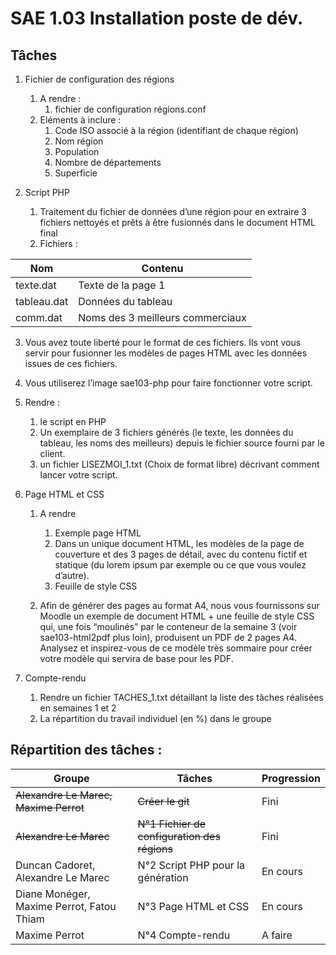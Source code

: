 # SAE 1.03 Installation poste de dév.

## Tâches
1. Fichier de configuration des régions
   1. A rendre : 
      1. fichier de configuration régions.conf
   2. Eléments à inclure :
      1. Code ISO associé à la région (identifiant de chaque région)
      2. Nom région
      3. Population
      4. Nombre de départements
      5. Superficie

2. Script PHP 
   1. Traitement du fichier de données d’une région pour en extraire 3 fichiers nettoyés et prêts à être fusionnés dans le document HTML final
   2. Fichiers :

Nom | Contenu
-|-
texte.dat | Texte de la page 1
tableau.dat | Données du tableau
comm.dat | Noms des 3 meilleurs commerciaux

   3. Vous avez toute liberté pour le format de ces fichiers. Ils vont vous servir pour fusionner les modèles de pages HTML avec les données issues de ces fichiers. 
   4. Vous utiliserez l’image sae103-php pour faire fonctionner votre script.
   5. Rendre :
      1. le script en PHP
      2. Un exemplaire de 3 fichiers générés (le texte, les données du tableau, les noms des meilleurs) depuis le fichier source fourni par le client.
      3. un fichier LISEZMOI_1.txt (Choix de format libre) décrivant comment lancer votre script.

3. Page HTML et CSS
   1. A rendre
      1. Exemple page HTML
      2. Dans un unique document HTML, les modèles de la page de couverture et des 3 pages de détail, avec du contenu fictif et statique (du lorem ipsum par exemple ou ce que vous voulez d’autre).
      3. Feuille de style CSS

   2. Afin de générer des pages au format A4, nous vous fournissons sur Moodle un exemple de document HTML + une feuille de style CSS qui, une fois “moulinés” par le conteneur de la semaine 3 (voir sae103-html2pdf plus loin), produisent un PDF de 2 pages A4. Analysez et inspirez-vous de ce modèle très sommaire pour créer votre modèle qui servira de base pour les PDF.


4. Compte-rendu
   1. Rendre un fichier TACHES_1.txt détaillant la liste des tâches réalisées en semaines 1 et 2
   2. La répartition du travail individuel (en %) dans le groupe

## Répartition des tâches : 

Groupe | Tâches | Progression
-|-|-
~~Alexandre Le Marec, Maxime Perrot~~ | ~~Créer le git~~ | Fini
~~Alexandre Le Marec~~ | ~~N°1 Fichier de configuration des régions~~ | Fini
Duncan Cadoret, Alexandre Le Marec | N°2 Script PHP pour la génération | En cours
Diane Monéger, Maxime Perrot, Fatou Thiam | N°3 Page HTML et CSS | En cours
Maxime Perrot | N°4 Compte-rendu | A faire

